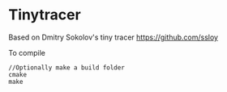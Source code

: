 # Tinytracer

Based on Dmitry Sokolov's tiny tracer
https://github.com/ssloy

To compile
```
//Optionally make a build folder
cmake
make
```
